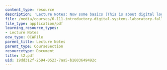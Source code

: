 ```yaml
---
content_type: resource
description: 'Lecture Notes: Now some basics (This is about digital logic)'
file: /media/courses/6-111-introductory-digital-systems-laboratory-fall-2002/19dd312f259405237aa5b1603649492c_l2.pdf
file_type: application/pdf
learning_resource_types:
- Lecture Notes
ocw_type: OCWFile
parent_title: Lecture Notes
parent_type: CourseSection
resourcetype: Document
title: l2.pdf
uid: 19dd312f-2594-0523-7aa5-b1603649492c
---
```

